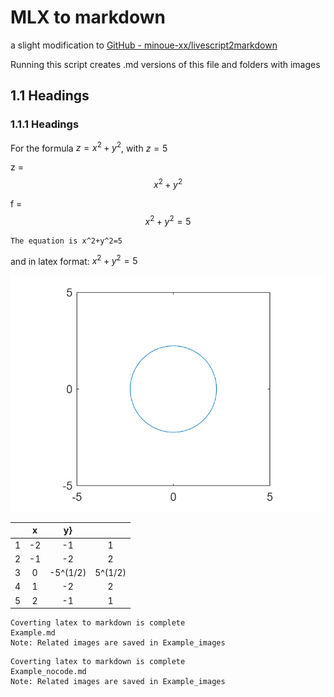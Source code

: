 # MLX to markdown

a slight modification to [GitHub - minoue-xx/livescript2markdown](https://github.com/minoue-xx/livescript2markdown)

Running this script creates .md versions of this file and folders with images

## 1.1 Headings

### 1.1.1 Headings

For the formula  $z=x^2 +y^2$, with $z=5$

z = $$x^2 +y^2 $$

f = $$x^2 +y^2 =5$$

```text:Output
The equation is x^2+y^2=5
```

and in latex format: $x^2+y^2=5$

![figure_0.png](Example_images/figure_0.png)

| |x|y}| |
|:--:|:--:|:--:|:--:|
|1|-2|-1      |1      |
|2|-1|-2      |2      |
|3|0|-5^(1/2)|5^(1/2)|
|4|1|-2      |2      |
|5|2|-1      |1      |

```text:Output
Coverting latex to markdown is complete
Example.md
Note: Related images are saved in Example_images
```

```text:Output
Coverting latex to markdown is complete
Example_nocode.md
Note: Related images are saved in Example_images
```
